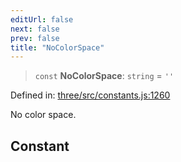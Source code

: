 ```yaml
---
editUrl: false
next: false
prev: false
title: "NoColorSpace"
---
```


> `const` **NoColorSpace**: `string` = `''`

Defined in: [three/src/constants.js:1260](https://github.com/DefinitelyMaybe/three-i18n/blob/fa57b79433d1c349ffb23a78727299c8d4190136/three/src/constants.js#L1260)

No color space.

## Constant
